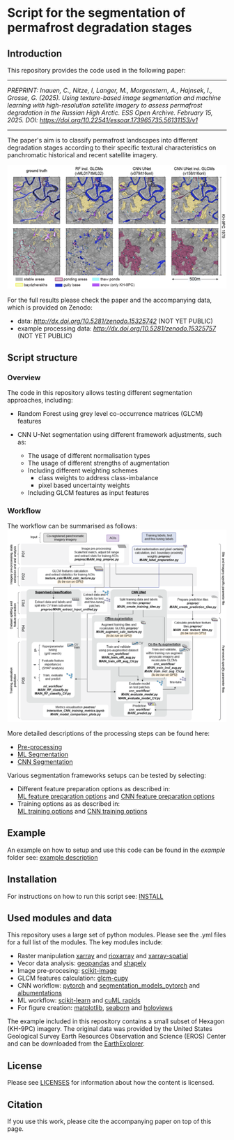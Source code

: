 # Script for the segmentation of permafrost degradation stages
## Introduction
This repository provides the code used in the following paper:<br>

---

*PREPRINT: Inauen, C., Nitze, I, Langer, M., Morgenstern, A., Hajnsek, I., Grosse, G. (2025). Using texture-based image segmentation and machine learning with high-resolution satellite imagery to assess permafrost degradation in the Russian High Arctic. ESS Open Archive. February 15, 2025. DOI: https://doi.org/10.22541/essoar.173965735.56131153/v1*

---



The paper's aim is to classify permafrost landscapes into different degradation stages according to their specific textural characteristics on panchromatic historical and recent satellite imagery.


![example predictions](docs/Example_patches_trained_on_BLya_HEX_SPOT_A01A02_2x.png)

For the full results please check the paper and the accompanying data, which is provided on Zenodo:
- data: *http://dx.doi.org/10.5281/zenodo.15325742* (NOT YET PUBLIC)
- example processing data: *http://dx.doi.org/10.5281/zenodo.15325757* (NOT YET PUBLIC)

## Script structure
### Overview
The code in this repository allows testing different segmentation approaches, including:

- Random Forest using grey level co-occurrence matrices (GLCM) features
- CNN U-Net segmentation using different framework adjustments, such as:

	- The usage of different normalisation types
    - The usage of different strengths of augmentation
	- Including different weighting schemes
        - class weights to address class-imbalance
        - pixel based uncertainty weights
	- Including GLCM features as input features

### Workflow

The workflow can be summarised as follows:<br>
![Module Structure](docs/Module_workflow_2x.png)<br>

More detailed descriptions of the processing steps can be found here:

* [Pre-processing](docs/Proc_step_summary_pre-processing.md)
* [ML Segmentation](docs/Proc_step_summary_ml_workflow.md)
* [CNN Segmentation](docs/Proc_step_summary_cnn_workflow.md)


Various segmentation frameworks setups can be tested by selecting:

 -  Different feature preparation options as described in:<br>
    [ML feature preparation options](docs/PARAM_options_feature_preparation_ML.md) and
    [CNN feature preparation options](docs/PARAM_options_feature_preparation_CNN.md)
 - Training options as as described in:<br>
    [ML training options](docs/PARAM_options_training_ML.md) and
    [CNN training options](docs/PARAM_options_training_CNN.md)


## Example
An example on how to setup and use this code can be found in
the *example* folder see:
[example description](example/README.md)


## Installation
For instructions on how to run this script see:
[INSTALL](docs/INSTALL.md)



## Used modules and data
This repository uses a large set of python modules. Please see the .yml
files for a full list of the modules.
The key modules include:

 - Raster manipulation [xarray](https://github.com/pydata/xarray) and
   [rioxarray](http://github.com/corteva/rioxarray)
   and [xarray-spatial](https://github.com/makepath/xarray-spatial)
 - Vecor data analysis: [geopandas](https://github.com/geopandas/geopandas)
   and [shapely](https://github.com/shapely/shapely)
 - Image pre-procesing: [scikit-image](https://github.com/scikit-image/scikit-image)
 - GLCM features calculation: [glcm-cupy](https://github.com/Eve-ning/glcm-cupy)
 - CNN workflow: [pytorch](https://pytorch.org/) and
   [segmentation_models_pytorch](https://github.com/qubvel-org/segmentation_models.pytorch)
   and [albumentations](https://albumentations.ai/)
 - ML workflow: [scikit-learn](https://github.com/scikit-learn/scikit-learn)
   and [cuML rapids](https://github.com/rapidsai/cuml)
 - For figure creation: [matplotlib](https://matplotlib.org/),
   [seaborn](https://seaborn.pydata.org/) and [holoviews](https://holoviews.org/)

The example included in this repository contains a small subset of Hexagon
(KH-9PC) imagery. The original data was provided by the United States
Geological Survey Earth Resources Observation and Science (EROS) Center
 and can be downloaded from the [EarthExplorer](https://earthexplorer.usgs.gov/).


## License
Please see [LICENSES](LICENSE.md) for information about how the content is
licensed.


## Citation
If you use this work, please cite the accompanying paper on top of this page.

